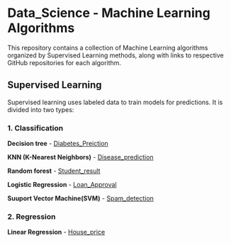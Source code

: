 # Data_Science - Machine Learning Algorithms
This repository contains a collection of Machine Learning algorithms organized by Supervised Learning methods, along with links to respective GitHub repositories for each algorithm.

## Supervised Learning
Supervised learning uses labeled data to train models for predictions. It is divided into two types:

### 1. Classification

 **Decision tree** - [Diabetes_Preiction](https://github.com/kanish-20/Diabetes_predictor.git)
 
 **KNN (K-Nearest Neighbors)** - [Disease_prediction](https://github.com/kanish-20/Disease_prediction.git)
 
 **Random forest** - [Student_result](https://github.com/kanish-20/Student_performance_predictor.git)
 
 **Logistic Regression** - [Loan_Approval](https://github.com/kanish-20/Loan_approval_predictor.git)
 
 **Suuport Vector Machine(SVM)** - [Spam_detection](https://github.com/kanish-20/Spam_detection.git)

 ### 2. Regression

 **Linear Regression** - [House_price](https://github.com/kanish-20/house-price-predictor.git)
